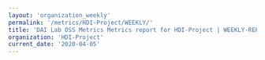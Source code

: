 ```yaml
---
layout: 'organization_weekly'
permalink: '/metrics/HDI-Project/WEEKLY/'
title: 'DAI Lab OSS Metrics Metrics report for HDI-Project | WEEKLY-REPORT-2020-04-05'
organization: 'HDI-Project'
current_date: '2020-04-05'
---
```

